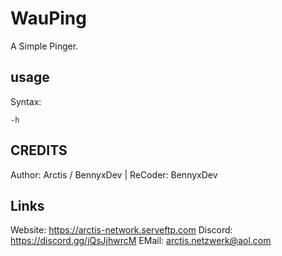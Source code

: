 # WauPing

A Simple Pinger.

## usage

Syntax:

```
-h
```

## CREDITS ##
Author: Arctis / BennyxDev
|
ReCoder: BennyxDev

## Links ##
Website: https://arctis-network.serveftp.com
Discord: https://discord.gg/jQsJjhwrcM
EMail: arctis.netzwerk@aol.com

